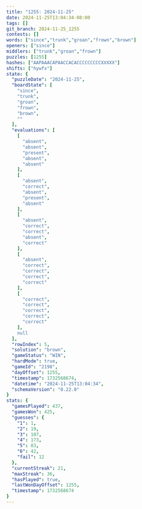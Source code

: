 ```yaml
---
title: "1255: 2024-11-25"
date: 2024-11-25T13:04:34-08:00
tags: []
git_branch: 2024-11-25_1255
contests: []
words: ["since","trunk","groan","frown","brown"]
openers: ["since"]
middlers: ["trunk","groan","frown"]
puzzles: [1255]
hashes: ["AAPAAACAPAACCACACCCCCCCCCXXXXX"]
shifts: ["hywfx"]
state: {
  "puzzleDate": "2024-11-25",
  "boardState": [
    "since",
    "trunk",
    "groan",
    "frown",
    "brown",
    ""
  ],
  "evaluations": [
    [
      "absent",
      "absent",
      "present",
      "absent",
      "absent"
    ],
    [
      "absent",
      "correct",
      "absent",
      "present",
      "absent"
    ],
    [
      "absent",
      "correct",
      "correct",
      "absent",
      "correct"
    ],
    [
      "absent",
      "correct",
      "correct",
      "correct",
      "correct"
    ],
    [
      "correct",
      "correct",
      "correct",
      "correct",
      "correct"
    ],
    null
  ],
  "rowIndex": 5,
  "solution": "brown",
  "gameStatus": "WIN",
  "hardMode": true,
  "gameId": "2198",
  "dayOffset": 1255,
  "timestamp": 1732568674,
  "datetime": "2024-11-25T13:04:34",
  "schemaVersion": "0.22.0"
}
stats: {
  "gamesPlayed": 437,
  "gamesWon": 425,
  "guesses": {
    "1": 1,
    "2": 19,
    "3": 107,
    "4": 173,
    "5": 83,
    "6": 42,
    "fail": 12
  },
  "currentStreak": 21,
  "maxStreak": 36,
  "hasPlayed": true,
  "lastWonDayOffset": 1255,
  "timestamp": 1732568674
}
---
```

<!-- more -->
